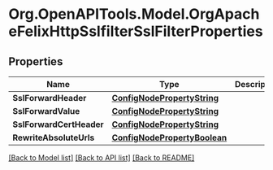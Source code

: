 # Org.OpenAPITools.Model.OrgApacheFelixHttpSslfilterSslFilterProperties
## Properties

Name | Type | Description | Notes
------------ | ------------- | ------------- | -------------
**SslForwardHeader** | [**ConfigNodePropertyString**](ConfigNodePropertyString.md) |  | [optional] 
**SslForwardValue** | [**ConfigNodePropertyString**](ConfigNodePropertyString.md) |  | [optional] 
**SslForwardCertHeader** | [**ConfigNodePropertyString**](ConfigNodePropertyString.md) |  | [optional] 
**RewriteAbsoluteUrls** | [**ConfigNodePropertyBoolean**](ConfigNodePropertyBoolean.md) |  | [optional] 

[[Back to Model list]](../README.md#documentation-for-models) [[Back to API list]](../README.md#documentation-for-api-endpoints) [[Back to README]](../README.md)

